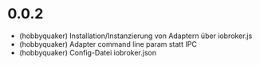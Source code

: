 # 0.0.2

* (hobbyquaker) Installation/Instanzierung von Adaptern über iobroker.js
* (hobbyquaker) Adapter command line param statt IPC
* (hobbyquaker) Config-Datei iobroker.json
